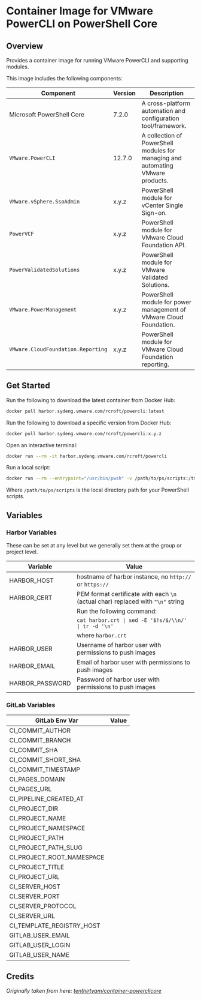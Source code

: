 # Container Image for VMware PowerCLI on PowerShell Core

## Overview

Provides a container image for running VMware PowerCLI and supporting modules.

This image includes the following components:

| Component                          | Version | Description                                                                     |
|------------------------------------|---------|---------------------------------------------------------------------------------|
| Microsoft PowerShell Core          | 7.2.0   | A cross-platform automation and configuration tool/framework.                   |
| `VMware.PowerCLI`                  | 12.7.0  | A collection of PowerShell modules for managing and automating VMware products. |
| `VMware.vSphere.SsoAdmin`          | x.y.z   | PowerShell module for vCenter Single Sign-on.                                   |
| `PowerVCF`                         | x.y.z   | PowerShell module for VMware Cloud Foundation API.                              |
| `PowerValidatedSolutions`          | x.y.z   | PowerShell module for VMware Validated Solutions.                               |
| `VMware.PowerManagement`           | x.y.z   | PowerShell module for power management of VMware Cloud Foundation.              |
| `VMware.CloudFoundation.Reporting` | x.y.z   | PowerShell module for VMware Cloud Foundation reporting.                        |

## Get Started

Run the following to download the latest container from Docker Hub:

```bash
docker pull harbor.sydeng.vmware.com/rcroft/powercli:latest
```

Run the following to download a specific version from Docker Hub:

```bash
docker pull harbor.sydeng.vmware.com/rcroft/powercli:x.y.z
```

Open an interactive terminal:

```bash
docker run --rm -it harbor.sydeng.vmware.com/rcroft/powercli
```

Run a local script:

```bash
docker run --rm --entrypoint="/usr/bin/pwsh" -v /path/to/ps/scripts:/tmp/shared harbor.sydeng.vmware.com/rcroft/powercli /tmp/shared/example.ps1
```

Where `/path/to/ps/scripts` is the local directory path for your PowerShell scripts.

## Variables

### Harbor Variables

These can be set at any level but we generally set them at the group or project level.

| Variable        | Value                                                                           |
|-----------------|---------------------------------------------------------------------------------|
| HARBOR_HOST     | hostname of harbor instance, no `http://` or `https://`                         |
| HARBOR_CERT     | PEM format certificate with each `\n` (actual char) replaced with `"\n"` string |
|                 | Run the following command:                                                      |
|                 | `cat harbor.crt \| sed -E '$!s/$/\\n/' \| tr -d '\n'`                           |
|                 | where `harbor.crt`                                                              |
| HARBOR_USER     | Username of harbor user with permissions to push images                         |
| HARBOR_EMAIL    | Email  of harbor user with permissions to push images                           |
| HARBOR_PASSWORD | Password of harbor user with permissions to push images                         |

### GitLab Variables

| GitLab Env Var            | Value |
|---------------------------|-------|
| CI_COMMIT_AUTHOR          |       |
| CI_COMMIT_BRANCH          |       |
| CI_COMMIT_SHA             |       |
| CI_COMMIT_SHORT_SHA       |       |
| CI_COMMIT_TIMESTAMP       |       |
| CI_PAGES_DOMAIN           |       |
| CI_PAGES_URL              |       |
| CI_PIPELINE_CREATED_AT    |       |
| CI_PROJECT_DIR            |       |
| CI_PROJECT_NAME           |       |
| CI_PROJECT_NAMESPACE      |       |
| CI_PROJECT_PATH           |       |
| CI_PROJECT_PATH_SLUG      |       |
| CI_PROJECT_ROOT_NAMESPACE |       |
| CI_PROJECT_TITLE          |       |
| CI_PROJECT_URL            |       |
| CI_SERVER_HOST            |       |
| CI_SERVER_PORT            |       |
| CI_SERVER_PROTOCOL        |       |
| CI_SERVER_URL             |       |
| CI_TEMPLATE_REGISTRY_HOST |       |
| GITLAB_USER_EMAIL         |       |
| GITLAB_USER_LOGIN         |       |
| GITLAB_USER_NAME          |       |

## Credits

_Originally taken from here: [tenthirtyam/container-powerclicore](https://github.com/tenthirtyam/container-powerclicore/)_
